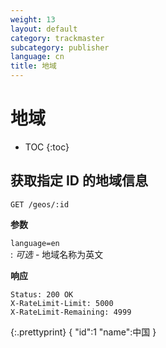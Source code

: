 ```yaml
---
weight: 13
layout: default
category: trackmaster
subcategory: publisher
language: cn
title: 地域
---
```


# 地域 #

* TOC
{:toc}


## 获取指定 ID 的地域信息

    GET /geos/:id

**参数**   
 
`language=en`    
: _可选_  - 地域名称为英文

**响应**

    Status: 200 OK
    X-RateLimit-Limit: 5000
    X-RateLimit-Remaining: 4999


{:.prettyprint}
	{
      "id":1
      "name":中国
	}

